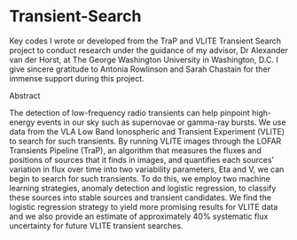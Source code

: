 # Transient-Search

Key codes I wrote or developed from the TraP and VLITE Transient Search project to conduct research under the guidance of my advisor, Dr Alexander van der Horst, at The George Washington University in Washington, D.C. I give sincere gratitude to Antonia Rowlinson and Sarah Chastain for ther immense support during this project. 

Abstract

The detection of low-frequency radio transients can help pinpoint high-energy events in
our sky such as supernovae or gamma-ray bursts. We use data from the VLA Low Band
Ionospheric and Transient Experiment (VLITE) to search for such transients. By running
VLITE images through the LOFAR Transients Pipeline (TraP), an algorithm that measures
the fluxes and positions of sources that it finds in images, and quantifies each sources’ variation
in flux over time into two variability parameters, Eta and V, we can begin to search for
such transients. To do this, we employ two machine learning strategies, anomaly detection
and logistic regression, to classify these sources into stable sources and transient candidates.
We find the logistic regression strategy to yield more promising results for VLITE data and
we also provide an estimate of approximately 40% systematic flux uncertainty for future VLITE transient
searches.
